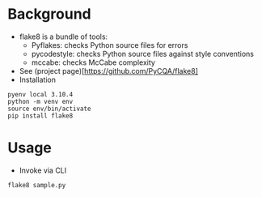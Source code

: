 # Background
- flake8 is a bundle of tools:
  - Pyflakes: checks Python source files for errors
  - pycodestyle: checks Python source files against style conventions
  - mccabe: checks McCabe complexity
- See (project page)[https://github.com/PyCQA/flake8]
- Installation
```
pyenv local 3.10.4
python -m venv env
source env/bin/activate
pip install flake8
```

# Usage
- Invoke via CLI
```
flake8 sample.py
```